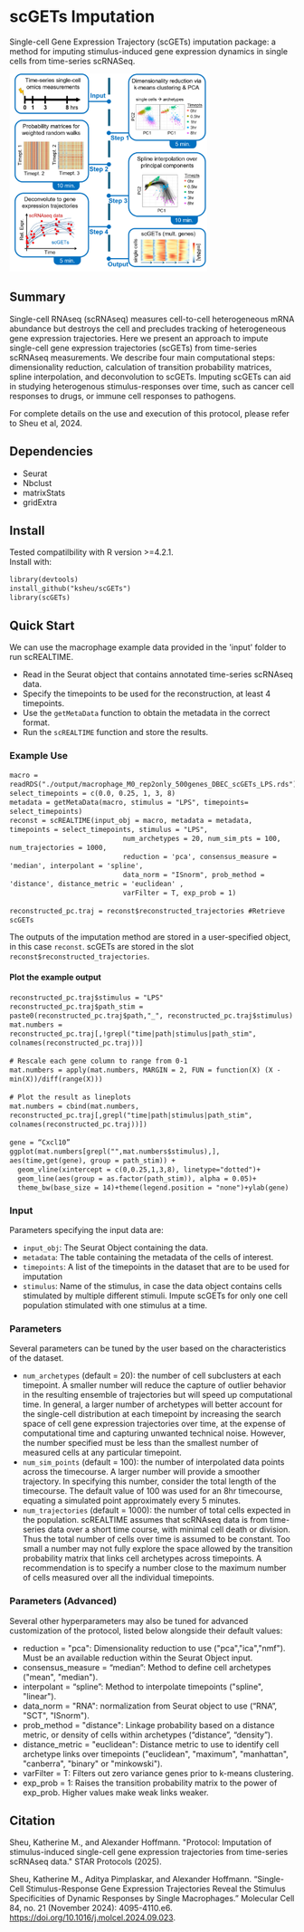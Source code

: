 # scGETs Imputation
Single-cell Gene Expression Trajectory (scGETs) imputation package: a method for imputing stimulus-induced gene expression dynamics in single cells from time-series scRNASeq.

<img src="https://github.com/KSheu/scGETs/blob/main/GA_scGETs_protocol.png" width="350" height="350">

## Summary
Single-cell RNAseq (scRNAseq) measures cell-to-cell heterogeneous mRNA abundance but destroys the cell and precludes tracking of heterogeneous gene expression trajectories. Here we present an approach to impute single-cell gene expression trajectories (scGETs) from time-series scRNAseq measurements. We describe four main computational steps: dimensionality reduction, calculation of transition probability matrices, spline interpolation, and deconvolution to scGETs. Imputing scGETs can aid in studying heterogenous stimulus-responses over time, such as cancer cell responses to drugs, or immune cell responses to pathogens. 

For complete details on the use and execution of this protocol, please refer to Sheu et al, 2024. 


## Dependencies
- Seurat
- Nbclust
- matrixStats
- gridExtra

## Install
Tested compatilbility with R version >=4.2.1.\
Install with: 
```
library(devtools)
install_github("ksheu/scGETs")
library(scGETs)
```

## Quick Start
We can use the macrophage example data provided in the 'input' folder to run scREALTIME.
- Read in the Seurat object that contains annotated time-series scRNAseq data.
- Specify the timepoints to be used for the reconstruction, at least 4 timepoints. 
- Use the `getMetaData` function to obtain the metadata in the correct format. 
- Run the `scREALTIME` function and store the results. 

### Example Use
```
macro = readRDS("./output/macrophage_M0_rep2only_500genes_DBEC_scGETs_LPS.rds")
select_timepoints = c(0.0, 0.25, 1, 3, 8)
metadata = getMetaData(macro, stimulus = "LPS", timepoints= select_timepoints)
reconst = scREALTIME(input_obj = macro, metadata = metadata, timepoints = select_timepoints, stimulus = "LPS",
							num_archetypes = 20, num_sim_pts = 100, num_trajectories = 1000, 
							reduction = 'pca', consensus_measure = 'median', interpolant = 'spline', 
							data_norm = "ISnorm", prob_method = 'distance', distance_metric = 'euclidean' ,
							varFilter = T, exp_prob = 1) 
							
reconstructed_pc.traj = reconst$reconstructed_trajectories #Retrieve scGETs
```
The outputs of the imputation method are stored in a user-specified object, in this case `reconst`. scGETs are stored in the slot `reconst$reconstructed_trajectories`.

#### Plot the example output
```
reconstructed_pc.traj$stimulus = "LPS"
reconstructed_pc.traj$path_stim = paste0(reconstructed_pc.traj$path,"_", reconstructed_pc.traj$stimulus)
mat.numbers = reconstructed_pc.traj[,!grepl("time|path|stimulus|path_stim", colnames(reconstructed_pc.traj))]

# Rescale each gene column to range from 0-1
mat.numbers = apply(mat.numbers, MARGIN = 2, FUN = function(X) (X - min(X))/diff(range(X))) 

# Plot the result as lineplots
mat.numbers = cbind(mat.numbers, reconstructed_pc.traj[,grepl("time|path|stimulus|path_stim", colnames(reconstructed_pc.traj))])

gene = “Cxcl10”
ggplot(mat.numbers[grepl("",mat.numbers$stimulus),], aes(time,get(gene), group = path_stim)) +
  geom_vline(xintercept = c(0,0.25,1,3,8), linetype="dotted")+ 
  geom_line(aes(group = as.factor(path_stim)), alpha = 0.05)+
  theme_bw(base_size = 14)+theme(legend.position = "none")+ylab(gene)
```


### Input
Parameters specifying the input data are:
- `input_obj`: The Seurat Object containing the data.
- `metadata`: The table containing the metadata of the cells of interest.
- `timepoints`: A list of the timepoints in the dataset that are to be used for imputation
- `stimulus`: Name of the stimulus, in case the data object contains cells stimulated by multiple different stimuli. Impute scGETs for only one cell population stimulated with one stimulus at a time. 

### Parameters
Several parameters can be tuned by the user based on the characteristics of the dataset. 
- `num_archetypes` (default = 20): the number of cell subclusters at each timepoint. A smaller number will reduce the capture of outlier behavior in the resulting ensemble of trajectories but will speed up computational time. In general, a larger number of archetypes will better account for the single-cell distribution at each timepoint by increasing the search space of cell gene expression trajectories over time, at the expense of computational time and capturing unwanted technical noise. However, the number specified must be less than the smallest number of measured cells at any particular timepoint. 
- `num_sim_points` (default = 100): the number of interpolated data points across the timecourse. A larger number will provide a smoother trajectory. In specifying this number, consider the total length of the timecourse. The default value of 100 was used for an 8hr timecourse, equating a simulated point approximately every 5 minutes.
- `num_trajectories` (default = 1000): the number of total cells expected in the population. scREALTIME assumes that scRNAseq data is from time-series data over a short time course, with minimal cell death or division. Thus the total number of cells over time is assumed to be constant. Too small a number may not fully explore the space allowed by the transition probability matrix that links cell archetypes across timepoints. A recommendation is to specify a number close to the maximum number of cells measured over all the individual timepoints.

### Parameters (Advanced)
Several other hyperparameters may also be tuned for advanced customization of the protocol, listed below alongside their default values: 
- reduction = "pca": Dimensionality reduction to use ("pca","ica","nmf"). Must be an available reduction within the Seurat Object input. 
- consensus_measure = “median”: Method to define cell archetypes ("mean", "median").
- interpolant = “spline”: Method to interpolate timepoints ("spline", "linear").
- data_norm = "RNA": normalization from Seurat object to use (“RNA”, "SCT", "ISnorm").
- prob_method = "distance": Linkage probability based on a distance metric, or density of cells within archetypes (“distance”, “density”).
- distance_metric = "euclidean": Distance metric to use to identify cell archetype links over timepoints ("euclidean", "maximum", "manhattan", "canberra", "binary" or "minkowski").
- varFilter = T: Filters out zero variance genes prior to k-means clustering.
- exp_prob = 1: Raises the transition probability matrix to the power of exp_prob. Higher values make weak links weaker.


## Citation
Sheu, Katherine M., and Alexander Hoffmann. "Protocol: Imputation of stimulus-induced single-cell gene expression trajectories from time-series scRNAseq data." STAR Protocols (2025).

Sheu, Katherine M., Aditya Pimplaskar, and Alexander Hoffmann. “Single-Cell Stimulus-Response Gene Expression Trajectories Reveal the Stimulus Specificities of Dynamic Responses by Single Macrophages.” Molecular Cell 84, no. 21 (November 2024): 4095-4110.e6. https://doi.org/10.1016/j.molcel.2024.09.023.
